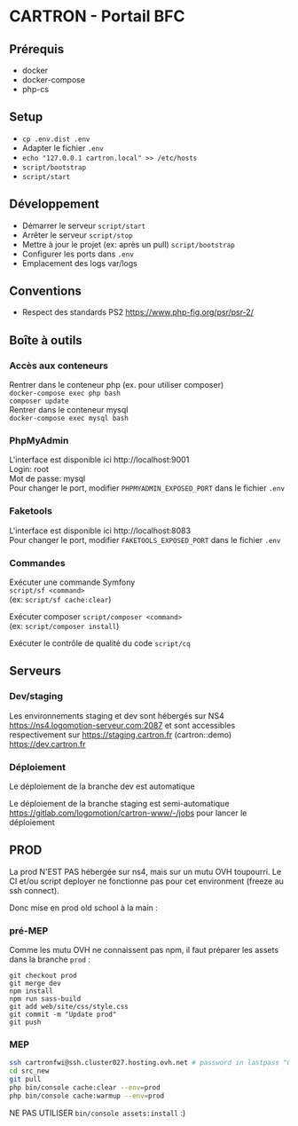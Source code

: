 # CARTRON - Portail BFC

## Prérequis
* docker
* docker-compose
* php-cs

## Setup
* `cp .env.dist .env`
* Adapter le fichier `.env`
* `echo "127.0.0.1 cartron.local" >> /etc/hosts`
* `script/bootstrap`
* `script/start`

## Développement
* Démarrer le serveur `script/start`
* Arrêter le serveur `script/stop`
* Mettre à jour le projet (ex: après un pull) `script/bootstrap`
* Configurer les ports dans `.env`
* Emplacement des logs var/logs

## Conventions
* Respect des standards PS2 https://www.php-fig.org/psr/psr-2/

## Boîte à outils

### Accès aux conteneurs
Rentrer dans le conteneur php (ex. pour utiliser composer)  
`docker-compose exec php bash`   
`composer update`   
Rentrer dans le conteneur mysql  
`docker-compose exec mysql bash` 

### PhpMyAdmin
L'interface est disponible ici http://localhost:9001    
Login: root    
Mot de passe: mysql    
Pour changer le port, modifier `PHPMYADMIN_EXPOSED_PORT` dans le fichier `.env`

### Faketools
L'interface est disponible ici http://localhost:8083    
Pour changer le port, modifier `FAKETOOLS_EXPOSED_PORT` dans le fichier `.env`

### Commandes

Exécuter une commande Symfony  
`script/sf <command>`  
(ex: `script/sf cache:clear`)

Exécuter composer
`script/composer <command>`  
(ex: `script/composer install`)

Exécuter le contrôle de qualité du code
`script/cq`  


## Serveurs

### Dev/staging
Les environnements staging et dev sont hébergés sur NS4 https://ns4.logomotion-serveur.com:2087 
et sont accessibles respectivement sur https://staging.cartron.fr (cartron::demo) https://dev.cartron.fr

### Déploiement
Le déploiement de la branche dev est automatique

Le déploiement de la branche staging est semi-automatique https://gitlab.com/logomotion/cartron-www/-/jobs pour lancer le déploiement


## PROD
La prod N'EST PAS hébergée sur ns4, mais sur un mutu OVH toupourri.
Le CI et/ou script deployer ne fonctionne pas pour cet environment (freeze au ssh connect).

Donc mise en prod old school à la main :
### pré-MEP
Comme les mutu OVH ne connaissent pas npm, il faut préparer les assets dans la branche `prod` :
```
git checkout prod
git merge dev
npm install
npm run sass-build
git add web/site/css/style.css
git commit -m "Update prod"
git push
```

### MEP
```sh
ssh cartronfwi@ssh.cluster027.hosting.ovh.net # password in lastpass "CARTRON SSH/FTP"
cd src_new
git pull
php bin/console cache:clear --env=prod
php bin/console cache:warmup --env=prod
```
NE PAS UTILISER `bin/console assets:install` :)
